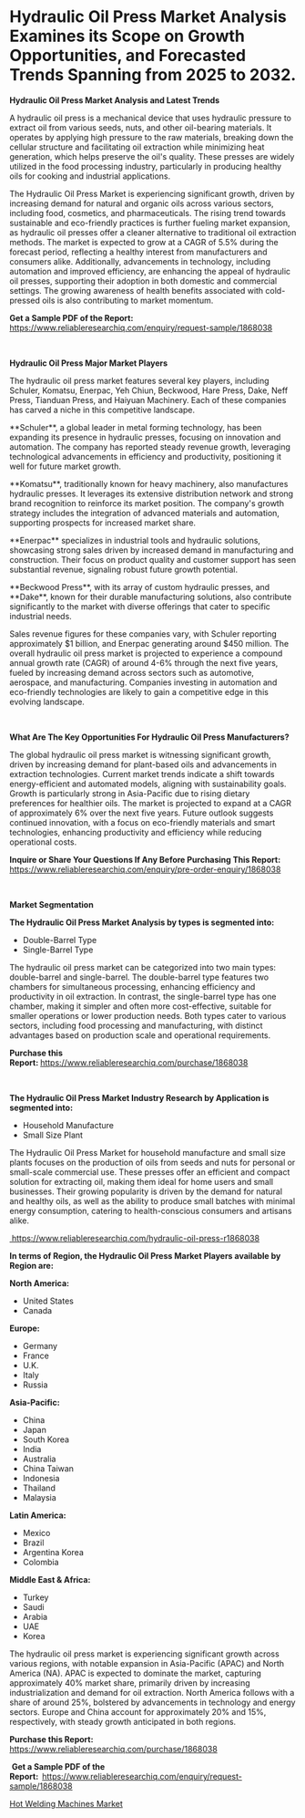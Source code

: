 <p><h1>Hydraulic Oil Press Market Analysis Examines its Scope on Growth Opportunities, and Forecasted Trends Spanning from 2025 to 2032.</h1></p><p><strong>Hydraulic Oil Press Market Analysis and Latest Trends</strong></p>
<p><p>A hydraulic oil press is a mechanical device that uses hydraulic pressure to extract oil from various seeds, nuts, and other oil-bearing materials. It operates by applying high pressure to the raw materials, breaking down the cellular structure and facilitating oil extraction while minimizing heat generation, which helps preserve the oil's quality. These presses are widely utilized in the food processing industry, particularly in producing healthy oils for cooking and industrial applications.</p><p>The Hydraulic Oil Press Market is experiencing significant growth, driven by increasing demand for natural and organic oils across various sectors, including food, cosmetics, and pharmaceuticals. The rising trend towards sustainable and eco-friendly practices is further fueling market expansion, as hydraulic oil presses offer a cleaner alternative to traditional oil extraction methods. The market is expected to grow at a CAGR of 5.5% during the forecast period, reflecting a healthy interest from manufacturers and consumers alike. Additionally, advancements in technology, including automation and improved efficiency, are enhancing the appeal of hydraulic oil presses, supporting their adoption in both domestic and commercial settings. The growing awareness of health benefits associated with cold-pressed oils is also contributing to market momentum.</p></p>
<p><strong>Get a Sample PDF of the Report:&nbsp;</strong> <a href="https://www.reliableresearchiq.com/enquiry/request-sample/1868038?utm_campaign=2273&utm_medium=2&utm_source=Github&utm_content=ia&utm_term=19022025&utm_id=hydraulic-oil-press">https://www.reliableresearchiq.com/enquiry/request-sample/1868038</a></p>
<p>&nbsp;</p>
<p><strong>Hydraulic Oil Press Major Market Players</strong></p>
<p><p>The hydraulic oil press market features several key players, including Schuler, Komatsu, Enerpac, Yeh Chiun, Beckwood, Hare Press, Dake, Neff Press, Tianduan Press, and Haiyuan Machinery. Each of these companies has carved a niche in this competitive landscape.</p><p>**Schuler**, a global leader in metal forming technology, has been expanding its presence in hydraulic presses, focusing on innovation and automation. The company has reported steady revenue growth, leveraging technological advancements in efficiency and productivity, positioning it well for future market growth.</p><p>**Komatsu**, traditionally known for heavy machinery, also manufactures hydraulic presses. It leverages its extensive distribution network and strong brand recognition to reinforce its market position. The company's growth strategy includes the integration of advanced materials and automation, supporting prospects for increased market share.</p><p>**Enerpac** specializes in industrial tools and hydraulic solutions, showcasing strong sales driven by increased demand in manufacturing and construction. Their focus on product quality and customer support has seen substantial revenue, signaling robust future growth potential.</p><p>**Beckwood Press**, with its array of custom hydraulic presses, and **Dake**, known for their durable manufacturing solutions, also contribute significantly to the market with diverse offerings that cater to specific industrial needs.</p><p>Sales revenue figures for these companies vary, with Schuler reporting approximately $1 billion, and Enerpac generating around $450 million. The overall hydraulic oil press market is projected to experience a compound annual growth rate (CAGR) of around 4-6% through the next five years, fueled by increasing demand across sectors such as automotive, aerospace, and manufacturing. Companies investing in automation and eco-friendly technologies are likely to gain a competitive edge in this evolving landscape.</p></p>
<p>&nbsp;</p>
<p><strong>What Are The Key Opportunities For Hydraulic Oil Press Manufacturers?</strong></p>
<p><p>The global hydraulic oil press market is witnessing significant growth, driven by increasing demand for plant-based oils and advancements in extraction technologies. Current market trends indicate a shift towards energy-efficient and automated models, aligning with sustainability goals. Growth is particularly strong in Asia-Pacific due to rising dietary preferences for healthier oils. The market is projected to expand at a CAGR of approximately 6% over the next five years. Future outlook suggests continued innovation, with a focus on eco-friendly materials and smart technologies, enhancing productivity and efficiency while reducing operational costs.</p></p>
<p><strong>Inquire or Share Your Questions If Any Before Purchasing This Report:</strong> <a href="https://www.reliableresearchiq.com/enquiry/pre-order-enquiry/1868038?utm_campaign=2273&utm_medium=2&utm_source=Github&utm_content=ia&utm_term=19022025&utm_id=hydraulic-oil-press">https://www.reliableresearchiq.com/enquiry/pre-order-enquiry/1868038</a></p>
<p>&nbsp;</p>
<p><strong>Market Segmentation</strong></p>
<p><strong>The Hydraulic Oil Press Market Analysis by types is segmented into:</strong></p>
<p><ul><li>Double-Barrel Type</li><li>Single-Barrel Type</li></ul></p>
<p><p>The hydraulic oil press market can be categorized into two main types: double-barrel and single-barrel. The double-barrel type features two chambers for simultaneous processing, enhancing efficiency and productivity in oil extraction. In contrast, the single-barrel type has one chamber, making it simpler and often more cost-effective, suitable for smaller operations or lower production needs. Both types cater to various sectors, including food processing and manufacturing, with distinct advantages based on production scale and operational requirements.</p></p>
<p><strong>Purchase this Report:&nbsp;</strong><a href="https://www.reliableresearchiq.com/purchase/1868038?utm_campaign=2273&utm_medium=2&utm_source=Github&utm_content=ia&utm_term=19022025&utm_id=hydraulic-oil-press">https://www.reliableresearchiq.com/purchase/1868038</a></p>
<p>&nbsp;</p>
<p><strong>The Hydraulic Oil Press Market Industry Research by Application is segmented into:</strong></p>
<p><ul><li>Household Manufacture</li><li>Small Size Plant</li></ul></p>
<p><p>The Hydraulic Oil Press Market for household manufacture and small size plants focuses on the production of oils from seeds and nuts for personal or small-scale commercial use. These presses offer an efficient and compact solution for extracting oil, making them ideal for home users and small businesses. Their growing popularity is driven by the demand for natural and healthy oils, as well as the ability to produce small batches with minimal energy consumption, catering to health-conscious consumers and artisans alike.</p></p>
<p><a href="https://www.reliableresearchiq.com/hydraulic-oil-press-r1868038?utm_campaign=2273&utm_medium=2&utm_source=Github&utm_content=ia&utm_term=19022025&utm_id=hydraulic-oil-press">&nbsp;https://www.reliableresearchiq.com/hydraulic-oil-press-r1868038</a></p>
<p><strong>In terms of Region, the Hydraulic Oil Press Market Players available by Region are:</strong></p>
<p>
    <p> <strong> North America: </strong>
        <ul>
            <li>United States</li>
            <li>Canada</li>
        </ul>
        </p> 
    <p> <strong> Europe: </strong>
        <ul>
            <li>Germany</li>
            <li>France</li>
            <li>U.K.</li>
            <li>Italy</li>
            <li>Russia</li>
        </ul>
        </p> 
    <p> <strong> Asia-Pacific: </strong>
        <ul>
            <li>China</li>
            <li>Japan</li>
            <li>South Korea</li>
            <li>India</li>
            <li>Australia</li>
            <li>China Taiwan</li>
            <li>Indonesia</li>
            <li>Thailand</li>
            <li>Malaysia</li>
        </ul>
        </p> 
    <p> <strong> Latin America: </strong>
        <ul>
            <li>Mexico</li>
            <li>Brazil</li>
            <li>Argentina Korea</li>
            <li>Colombia</li>
        </ul>
        </p> 
    <p> <strong> Middle East & Africa: </strong>
        <ul>
            <li>Turkey</li>
            <li>Saudi</li>
            <li>Arabia</li>
            <li>UAE</li>
            <li>Korea</li>
        </ul>
    </p>
    </p>
<p><p>The hydraulic oil press market is experiencing significant growth across various regions, with notable expansion in Asia-Pacific (APAC) and North America (NA). APAC is expected to dominate the market, capturing approximately 40% market share, primarily driven by increasing industrialization and demand for oil extraction. North America follows with a share of around 25%, bolstered by advancements in technology and energy sectors. Europe and China account for approximately 20% and 15%, respectively, with steady growth anticipated in both regions.</p></p>
<p><strong>Purchase this Report: </strong><a href="https://www.reliableresearchiq.com/purchase/1868038?utm_campaign=2273&utm_medium=2&utm_source=Github&utm_content=ia&utm_term=19022025&utm_id=hydraulic-oil-press">https://www.reliableresearchiq.com/purchase/1868038</a></p>
<p>&nbsp;<strong>Get a Sample PDF of the Report:&nbsp;&nbsp;</strong><a href="https://www.reliableresearchiq.com/enquiry/request-sample/1868038?utm_campaign=2273&utm_medium=2&utm_source=Github&utm_content=ia&utm_term=19022025&utm_id=hydraulic-oil-press">https://www.reliableresearchiq.com/enquiry/request-sample/1868038</a></p>
<p><strong></strong></p>
<p><p><a href="https://github.com/jeastefanowicz7816/Market-Research-Report-List-1/blob/main/hot-welding-machines-market.md?utm_campaign=2273&utm_medium=2&utm_source=Github&utm_content=ia&utm_term=19022025&utm_id=hydraulic-oil-press">Hot Welding Machines Market</a></p></p>